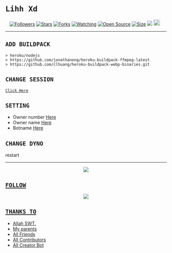 # ```Lihh Xd```
<p align="center">
<a href="https://github.com/zeeoneofc/followers"><img title="Followers" src="https://img.shields.io/github/followers/zeeoneofc?color=red&style=flat-square"></a>
<a href="https://github.com/LihhXd/bot/stargazers/"><img title="Stars" src="https://img.shields.io/github/stars/LihhXd/bot?color=blue&style=flat-square"></a>
<a href="https://github.com/LihhXd/bot/network/members"><img title="Forks" src="https://img.shields.io/github/forks/LihhXd/bot?color=red&style=flat-square"></a>
<a href="https://github.com/LihhXd/bot/bottchers"><img title="Watching" src="https://img.shields.io/github/bottchers/LihhXd/bot?label=Watchers&color=blue&style=flat-square"></a>
<a href="https://github.com/LihhXd/bot"><img title="Open Source" src="https://badges.frapsoft.com/os/v2/open-source.svg?v=103"></a>
<a href="https://github.com/LihhXd/bot/"><img title="Size" src="https://img.shields.io/github/repo-size/LihhXd/bot?style=flat-square&color=green"></a>
<a href="https://hits.seeyoufarm.com"><img src="https://hits.seeyoufarm.com/api/count/incr/badge.svg?url=https%3A%2F%2Fgithub.com%2Fzeeoneofc%2FAlphab0t11&count_bg=%2379C83D&title_bg=%23555555&icon=probot.svg&icon_color=%2300FF6D&title=hits&edge_flat=false"/></a>
<a href="https://github.com/zeeoneofc/Alphab0t10/graphs/commit-activity"><img height="20" src="https://img.shields.io/badge/Maintained%3F-yes-green.svg"></a>&nbsp;&nbsp;
</p>
<p align='center'>
    </p>

-------

## `ADD BUILDPACK`

```
> heroku/nodejs
> https://github.com/jonathanong/heroku-buildpack-ffmpeg-latest
> https://github.com/clhuang/heroku-buildpack-webp-binaries.git
```

## `CHANGE SESSION`

[`Click Here`](https://github.com/LihhXd/bot/blob/master/session.json#L1)

## `SETTING`

- Owner number [Here](https://github.com/LihhXd/bot/blob/master/settings.json#L1)
- Owner name [Here](https://github.com/LihhXd/bot/blob/master/settings.json#L1)
- Botname [Here](https://github.com/LihhXd/bot/blob/master/settings.json#L1)

## `CHANGE DYNO`

restart

----------

<p align="center">
  <a href="https://youtu.be/_CP2_1Yqauo"><img src="https://h.top4top.io/p_21537gafi1.jpg" />
</p>

## `FOLLOW`

<p align="center">
  <a href="https://instagram.com/yslihh"><img src="https://h.top4top.io/p_2158ghld50.png" />
</p>


## `THANKS TO`

- Allah SWT.
- My parents
- All Friends
- All Contributors
- All Creator Bot
